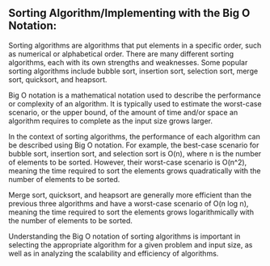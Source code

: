 Sorting Algorithm/Implementing with the Big O Notation:
-------------------------------------------------------

Sorting algorithms are algorithms that put elements in a specific order,
such as numerical or alphabetical order. There are many different sorting
algorithms, each with its own strengths and weaknesses. Some popular
sorting algorithms include bubble sort, insertion sort, selection sort,
merge sort, quicksort, and heapsort.

Big O notation is a mathematical notation used to describe the performance
or complexity of an algorithm. It is typically used to estimate the
worst-case scenario, or the upper bound, of the amount of time and/or
space an algorithm requires to complete as the input size grows larger.

In the context of sorting algorithms, the performance of each algorithm
can be described using Big O notation. For example, the best-case scenario
for bubble sort, insertion sort, and selection sort is O(n), where n is the
number of elements to be sorted. However, their worst-case scenario is
O(n^2), meaning the time required to sort the elements grows quadratically
with the number of elements to be sorted.

Merge sort, quicksort, and heapsort are generally more efficient than the
previous three algorithms and have a worst-case scenario of O(n log n),
meaning the time required to sort the elements grows logarithmically with
the number of elements to be sorted.

Understanding the Big O notation of sorting algorithms is important in
selecting the appropriate algorithm for a given problem and input size, as
well as in analyzing the scalability and efficiency of algorithms.

